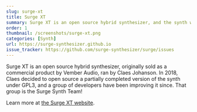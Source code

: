 ```yaml
---
slug: surge-xt
title: Surge XT
summary: Surge XT is an open source hybrid synthesizer, and the synth which started the Surge Synth Team project!
order: 1
thumbnail: /screenshots/surge-xt.png
categories: [Synth]
url: https://surge-synthesizer.github.io
issue_tracker: https://github.com/surge-synthesizer/surge/issues
---
```


Surge XT is an open source hybrid synthesizer, originally sold as a commercial product by Vember Audio, ran by Claes Johanson. In 2018, Claes
decided to open source a partially completed version of the synth under GPL3, and a group of developers have been improving it since.
That group is the Surge Synth Team!

Learn more at [the Surge XT website](https://surge-synthesizer.github.io).
